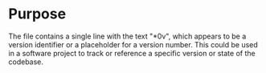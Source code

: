# Purpose
The file contains a single line with the text "*0v", which appears to be a version identifier or a placeholder for a version number. This could be used in a software project to track or reference a specific version or state of the codebase.
